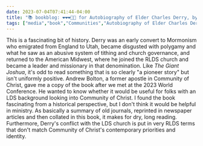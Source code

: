 ---date: 2023-07-04T07:41:44-04:00title: "📚 bookblog: ❤️❤️❤️🖤🖤 for Autobiography of Elder Charles Derry, by Charles Derry"tags: ["media","book","Communities","Autobiography of Elder Charles Derry","Charles Derry","The Church of Jesus Christ of Latter-day Saints","Community of Christ","polygamy","Mormon pioneers","RLDS Church","Andrew Bolton","2023 World Conference"]---This is a fascinating bit of history. Derry was an early convert to Mormonism who emigrated from England to Utah, became disgusted with polygamy and what he saw as an abusive system of tithing and church governance, and returned to the American Midwest, where he joined the RLDS church and became a leader and missionary in that denomination. Like *The Giant Joshua*, it's odd to read something that is so clearly "a pioneer story" but isn't uniformly positive. Andrew Bolton, a former apostle in Community of Christ, gave me a copy of the book after we met at the 2023 World Conference. He wanted to know whether it would be useful for folks with an LDS background looking into Community of Christ. I found the book fascinating from a historical perspective, but I don't think it would be helpful in ministry. As basically a summary of old journals, reprinted in newspaper articles and then collated in this book, it makes for dry, long reading. Furthermore, Derry's conflict with the LDS church is put in very RLDS terms that don't match Community of Christ's contemporary priorities and identity.